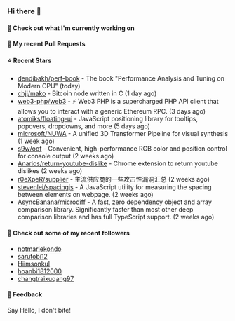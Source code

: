 ### Hi there 👋

#### 👷 Check out what I'm currently working on

#### 🔨 My recent Pull Requests


#### ⭐ Recent Stars

- [dendibakh/perf-book](https://github.com/dendibakh/perf-book) - The book &#34;Performance Analysis and Tuning on Modern CPU&#34; (today)
- [chjj/mako](https://github.com/chjj/mako) - Bitcoin node written in C (1 day ago)
- [web3-php/web3](https://github.com/web3-php/web3) - ⚡️ Web3 PHP is a supercharged PHP API client that allows you to interact with a generic Ethereum RPC. (3 days ago)
- [atomiks/floating-ui](https://github.com/atomiks/floating-ui) - JavaScript positioning library for tooltips, popovers, dropdowns, and more (5 days ago)
- [microsoft/NUWA](https://github.com/microsoft/NUWA) - A unified 3D Transformer Pipeline for visual synthesis (1 week ago)
- [s9w/oof](https://github.com/s9w/oof) - Convenient, high-performance RGB color and position control for console output (2 weeks ago)
- [Anarios/return-youtube-dislike](https://github.com/Anarios/return-youtube-dislike) - Chrome extension to return youtube dislikes (2 weeks ago)
- [r0eXpeR/supplier](https://github.com/r0eXpeR/supplier) - 主流供应商的一些攻击性漏洞汇总 (2 weeks ago)
- [stevenlei/spacingjs](https://github.com/stevenlei/spacingjs) - A JavaScript utility for measuring the spacing between elements on webpage. (2 weeks ago)
- [AsyncBanana/microdiff](https://github.com/AsyncBanana/microdiff) - A fast, zero dependency object and array comparison library. Significantly faster than most other deep comparison libraries and has full TypeScript support. (2 weeks ago)

#### 👯 Check out some of my recent followers

- [notmariekondo](https://github.com/notmariekondo)
- [sarutobi12](https://github.com/sarutobi12)
- [Hiimsonkul](https://github.com/Hiimsonkul)
- [hoanbi1812000](https://github.com/hoanbi1812000)
- [changtraixuqang97](https://github.com/changtraixuqang97)

#### 💬 Feedback

Say Hello, I don't bite!